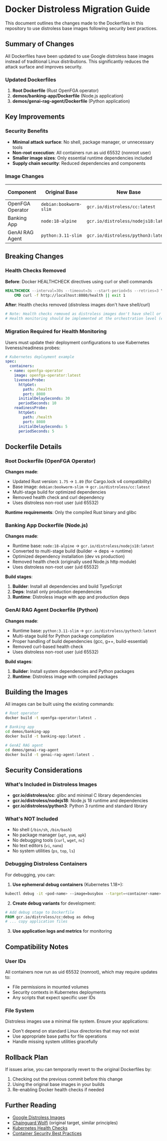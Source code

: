 # Docker Distroless Migration Guide

This document outlines the changes made to the Dockerfiles in this repository to use distroless base images following security best practices.

## Summary of Changes

All Dockerfiles have been updated to use Google distroless base images instead of traditional Linux distributions. This significantly reduces the attack surface and improves security.

### Updated Dockerfiles

1. **Root Dockerfile** (Rust OpenFGA operator)
2. **demos/banking-app/Dockerfile** (Node.js application)  
3. **demos/genai-rag-agent/Dockerfile** (Python application)

## Key Improvements

### Security Benefits
- **Minimal attack surface**: No shell, package manager, or unnecessary tools
- **Non-root execution**: All containers run as uid 65532 (nonroot user)
- **Smaller image sizes**: Only essential runtime dependencies included
- **Supply chain security**: Reduced dependencies and components

### Image Changes

| Component | Original Base | New Base | Size Reduction |
|-----------|---------------|----------|----------------|
| OpenFGA Operator | `debian:bookworm-slim` | `gcr.io/distroless/cc:latest` | ~80MB smaller |
| Banking App | `node:18-alpine` | `gcr.io/distroless/nodejs18:latest` | ~40MB smaller |
| GenAI RAG Agent | `python:3.11-slim` | `gcr.io/distroless/python3:latest` | ~100MB smaller |

## Breaking Changes

### Health Checks Removed

**Before**: Docker HEALTHCHECK directives using curl or shell commands
```dockerfile
HEALTHCHECK --interval=30s --timeout=3s --start-period=5s --retries=3 \
    CMD curl -f http://localhost:8080/health || exit 1
```

**After**: Health checks removed (distroless images don't have shell/curl)
```dockerfile
# Note: Health checks removed as distroless images don't have shell or external tools
# Health monitoring should be implemented at the orchestration level (e.g., Kubernetes probes)
```

### Migration Required for Health Monitoring

Users must update their deployment configurations to use Kubernetes liveness/readiness probes:

```yaml
# Kubernetes deployment example
spec:
  containers:
  - name: openfga-operator
    image: openfga-operator:latest
    livenessProbe:
      httpGet:
        path: /health
        port: 8080
      initialDelaySeconds: 30
      periodSeconds: 10
    readinessProbe:
      httpGet:
        path: /health
        port: 8080
      initialDelaySeconds: 5
      periodSeconds: 5
```

## Dockerfile Details

### Root Dockerfile (OpenFGA Operator)

**Changes made**:
- Updated Rust version: `1.75` → `1.89` (for Cargo.lock v4 compatibility)
- Base image: `debian:bookworm-slim` → `gcr.io/distroless/cc:latest`
- Multi-stage build for optimized dependencies
- Removed health check and curl dependency
- Uses distroless non-root user (uid 65532)

**Runtime requirements**: Only the compiled Rust binary and glibc

### Banking App Dockerfile (Node.js)

**Changes made**:
- Runtime base: `node:18-alpine` → `gcr.io/distroless/nodejs18:latest`
- Converted to multi-stage build (builder → deps → runtime)
- Optimized dependency installation (dev vs production)
- Removed health check (originally used Node.js http module)
- Uses distroless non-root user (uid 65532)

**Build stages**:
1. **Builder**: Install all dependencies and build TypeScript
2. **Deps**: Install only production dependencies
3. **Runtime**: Distroless image with app and production deps

### GenAI RAG Agent Dockerfile (Python)

**Changes made**:
- Runtime base: `python:3.11-slim` → `gcr.io/distroless/python3:latest`
- Multi-stage build for Python package compilation
- Proper handling of build dependencies (gcc, g++, build-essential)
- Removed curl-based health check
- Uses distroless non-root user (uid 65532)

**Build stages**:
1. **Builder**: Install system dependencies and Python packages
2. **Runtime**: Distroless image with compiled packages

## Building the Images

All images can be built using the existing commands:

```bash
# Root operator
docker build -t openfga-operator:latest .

# Banking app
cd demos/banking-app
docker build -t banking-app:latest .

# GenAI RAG agent
cd demos/genai-rag-agent
docker build -t genai-rag-agent:latest .
```

## Security Considerations

### What's Included in Distroless Images

- **gcr.io/distroless/cc**: glibc and minimal C library dependencies
- **gcr.io/distroless/nodejs18**: Node.js 18 runtime and dependencies
- **gcr.io/distroless/python3**: Python 3 runtime and standard library

### What's NOT Included

- No shell (`/bin/sh`, `/bin/bash`)
- No package manager (`apt`, `yum`, `apk`)
- No debugging tools (`curl`, `wget`, `nc`)
- No text editors (`vi`, `nano`)
- No system utilities (`ps`, `top`, `ls`)

### Debugging Distroless Containers

For debugging, you can:

1. **Use ephemeral debug containers** (Kubernetes 1.18+):
```bash
kubectl debug -it <pod-name> --image=busybox --target=<container-name>
```

2. **Create debug variants** for development:
```dockerfile
# Add debug stage to Dockerfile
FROM gcr.io/distroless/cc:debug as debug
# ... copy application files
```

3. **Use application logs and metrics** for monitoring

## Compatibility Notes

### User IDs
All containers now run as uid 65532 (nonroot), which may require updates to:
- File permissions in mounted volumes
- Security contexts in Kubernetes deployments
- Any scripts that expect specific user IDs

### File System
Distroless images use a minimal file system. Ensure your applications:
- Don't depend on standard Linux directories that may not exist
- Use appropriate base paths for file operations
- Handle missing system utilities gracefully

## Rollback Plan

If issues arise, you can temporarily revert to the original Dockerfiles by:

1. Checking out the previous commit before this change
2. Using the original base images in your builds
3. Re-enabling Docker health checks if needed

## Further Reading

- [Google Distroless Images](https://github.com/GoogleContainerTools/distroless)
- [Chainguard Wolfi](https://www.chainguard.dev/unchained/introducing-wolfi-the-first-linux-un-distro) (original target, similar principles)
- [Kubernetes Health Checks](https://kubernetes.io/docs/tasks/configure-pod-container/configure-liveness-readiness-startup-probes/)
- [Container Security Best Practices](https://snyk.io/blog/10-docker-image-security-best-practices/)